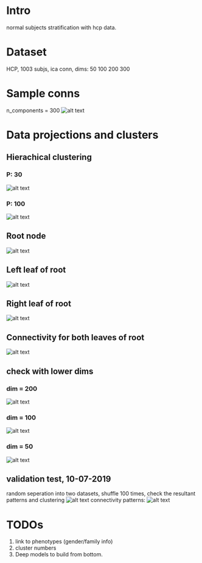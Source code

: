 # Intro
normal subjects stratification with hcp data.

# Dataset 
HCP, 1003 subjs, ica conn, dims: 50 100 200 300 

# Sample conns
n_components = 300
![alt text](https://github.com/kli30/hierarchy/blob/master/conn_samples_4subjs_net300.png)

# Data projections and clusters

## Hierachical clustering

### P: 30
![alt text](https://github.com/kli30/hierarchy/blob/master/hrc-p-30.png)
### P: 100
![alt text](https://github.com/kli30/hierarchy/blob/master/hrc-p-100.png)

<!--### P: 300
![alt text](https://github.com/kli30/hierarchy/blob/master/hrc-p-300.png)
-->

## Root node
![alt text](https://github.com/kli30/hierarchy/blob/master/cmp_subj_root.png)
## Left leaf of root
![alt text](https://github.com/kli30/hierarchy/blob/master/cmp_subj_00.png)
## Right leaf of root
![alt text](https://github.com/kli30/hierarchy/blob/master/cmp_subj_01.png)
## Connectivity for both leaves of root
![alt text](https://github.com/kli30/hierarchy/blob/master/conn_root.png)

## check with lower dims
### dim = 200
![alt text](https://github.com/kli30/hierarchy/blob/master/check_split_dim200.png)
### dim = 100
![alt text](https://github.com/kli30/hierarchy/blob/master/check_split_dim100.png)
### dim = 50
![alt text](https://github.com/kli30/hierarchy/blob/master/check_split_dim50.png)

## validation test, 10-07-2019
random seperation into two datasets, shuffle 100 times, check the resultant patterns and clustering
![alt text](https://github.com/kli30/hierarchy/blob/master/perfect_seperation.png)
connectivity patterns: 
![alt text](https://github.com/kli30/hierarchy/blob/master/conn_patterns.png)
 

# TODOs
1. link to phenotypes (gender/family info)
2. cluster numbers
3. Deep models to build from bottom.
